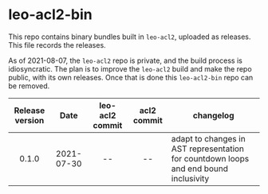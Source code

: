# leo-acl2-bin

This repo contains binary bundles built in `leo-acl2`, uploaded as releases.  This file records the releases.

As of 2021-08-07, the `leo-acl2` repo is private, and the build process is idiosyncratic.  The plan is to improve the `leo-acl2` build and make the repo public, with its own releases.  Once that is done this `leo-acl2-bin` repo can be removed.

| Release version |    Date    | leo-acl2 commit | acl2 commit | changelog |
|:---------------:|:----------:|:---------------:|:-----------:|-----------|
| 0.1.0           | 2021-07-30 |  --             |  --         | adapt to changes in AST representation for countdown loops and end bound inclusivity

